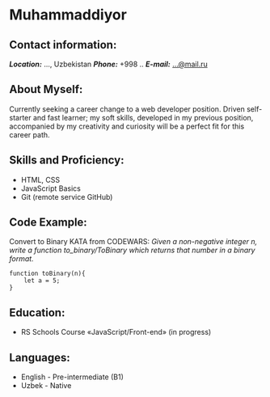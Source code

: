 # Muhammaddiyor 

## Contact information:

***Location:*** ..., Uzbekistan 
***Phone:*** +998 ..
***E-mail:*** ...@mail.ru 

## About Myself:

Currently seeking a career change to a web developer position. Driven self-starter and fast learner; my soft skills, developed in my previous position, accompanied by my creativity and curiosity will be a perfect fit for this career path.

## Skills and Proficiency:

* HTML, CSS
* JavaScript Basics
* Git (remote service GitHub)

## Code Example:

Convert to Binary KATA from CODEWARS: *Given a non-negative integer n, write a function to_binary/ToBinary which returns that number in a binary format.*
```
function toBinary(n){
	let a = 5;
}
```

## Education:

* RS Schools Course «JavaScript/Front-end» (in progress)

## Languages:

* English - Pre-intermediate (B1)
* Uzbek - Native
